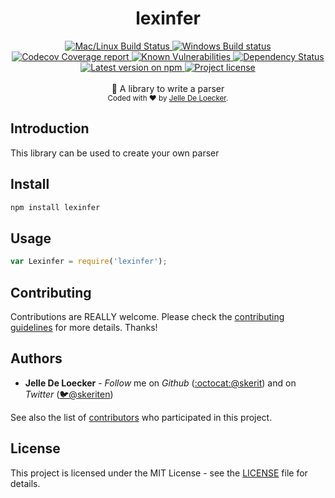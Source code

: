 <h1 align="center">
  <b>lexinfer</b>
</h1>
<div align="center">
  <!-- CI - TravisCI -->
  <a href="https://travis-ci.org/skerit/lexinfer">
    <img src="https://img.shields.io/travis/typicode/husky/master.svg?label=Mac%20OSX%20%26%20Linux" alt="Mac/Linux Build Status" />
  </a>

  <!-- CI - AppVeyor -->
  <a href="https://ci.appveyor.com/project/skerit/lexinfer">
    <img src="https://img.shields.io/appveyor/ci/skerit/lexinfer/master.svg?label=Windows" alt="Windows Build status" />
  </a>

  <!-- Coverage - Codecov -->
  <a href="https://codecov.io/gh/skerit/lexinfer">
    <img src="https://img.shields.io/codecov/c/github/skerit/lexinfer/master.svg" alt="Codecov Coverage report" />
  </a>

  <!-- DM - Snyk -->
  <a href="https://snyk.io/test/github/skerit/lexinfer?targetFile=package.json">
    <img src="https://snyk.io/test/github/skerit/lexinfer/badge.svg?targetFile=package.json" alt="Known Vulnerabilities" />
  </a>

  <!-- DM - David -->
  <a href="https://david-dm.org/skerit/lexinfer">
    <img src="https://david-dm.org/skerit/lexinfer/status.svg" alt="Dependency Status" />
  </a>
</div>

<div align="center">
  <!-- Version - npm -->
  <a href="https://www.npmjs.com/package/lexinfer">
    <img src="https://img.shields.io/npm/v/lexinfer.svg" alt="Latest version on npm" />
  </a>

  <!-- License - MIT -->
  <a href="https://github.com/skerit/lexinfer#license">
    <img src="https://img.shields.io/github/license/skerit/lexinfer.svg" alt="Project license" />
  </a>
</div>
<br>
<div align="center">
  🤔 A library to write a parser
</div>
<div align="center">
  <sub>
    Coded with ❤️ by <a href="#authors">Jelle De Loecker</a>.
  </sub>
</div>


## Introduction

This library can be used to create your own parser

## Install

```bash
npm install lexinfer
```

## Usage

```js
var Lexinfer = require('lexinfer');
```

## Contributing
Contributions are REALLY welcome.
Please check the [contributing guidelines](.github/contributing.md) for more details. Thanks!

## Authors
- **Jelle De Loecker** -  *Follow* me on *Github* ([:octocat:@skerit](https://github.com/skerit)) and on  *Twitter* ([🐦@skeriten](http://twitter.com/intent/user?screen_name=skeriten))

See also the list of [contributors](https://github.com/skerit/lexinfer/contributors) who participated in this project.

## License
This project is licensed under the MIT License - see the [LICENSE](https://github.com/skerit/lexinfer/LICENSE) file for details.
